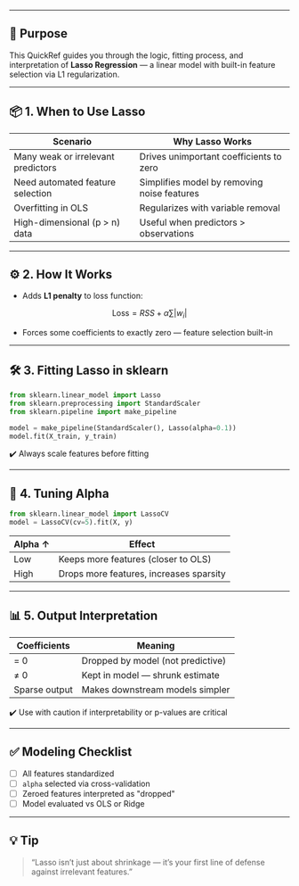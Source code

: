 ___
## 🎯 Purpose

This QuickRef guides you through the logic, fitting process, and interpretation of **Lasso Regression** — a linear model with built-in feature selection via L1 regularization.

---

## 📦 1. When to Use Lasso

| Scenario                           | Why Lasso Works                             |
| ---------------------------------- | ------------------------------------------- |
| Many weak or irrelevant predictors | Drives unimportant coefficients to zero     |
| Need automated feature selection   | Simplifies model by removing noise features |
| Overfitting in OLS                 | Regularizes with variable removal           |
| High-dimensional (p > n) data      | Useful when predictors > observations       |

---

## ⚙️ 2. How It Works

* Adds **L1 penalty** to loss function:

$$
\text{Loss} = RSS + \alpha \sum |w_i|
$$

* Forces some coefficients to exactly zero — feature selection built-in

---

## 🛠️ 3. Fitting Lasso in sklearn

```python
from sklearn.linear_model import Lasso
from sklearn.preprocessing import StandardScaler
from sklearn.pipeline import make_pipeline

model = make_pipeline(StandardScaler(), Lasso(alpha=0.1))
model.fit(X_train, y_train)
```

✔️ Always scale features before fitting

---

## 🔁 4. Tuning Alpha

```python
from sklearn.linear_model import LassoCV
model = LassoCV(cv=5).fit(X, y)
```

| Alpha ↑ | Effect                                  |
| ------- | --------------------------------------- |
| Low     | Keeps more features (closer to OLS)     |
| High    | Drops more features, increases sparsity |

---

## 📊 5. Output Interpretation

| Coefficients  | Meaning                           |
| ------------- | --------------------------------- |
| = 0           | Dropped by model (not predictive) |
| ≠ 0           | Kept in model — shrunk estimate   |
| Sparse output | Makes downstream models simpler   |

✔️ Use with caution if interpretability or p-values are critical

---

## ✅ Modeling Checklist

* [ ] All features standardized
* [ ] `alpha` selected via cross-validation
* [ ] Zeroed features interpreted as "dropped"
* [ ] Model evaluated vs OLS or Ridge

---

## 💡 Tip

> “Lasso isn’t just about shrinkage — it’s your first line of defense against irrelevant features.”
